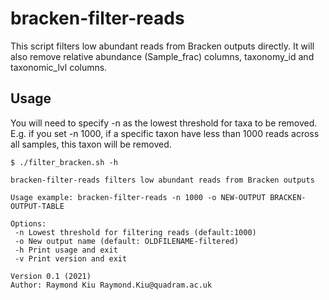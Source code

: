 # bracken-filter-reads
This script filters low abundant reads from Bracken outputs directly. It will also remove relative abundance (Sample_frac) columns, taxonomy_id and taxonomic_lvl columns.

## Usage
You will need to specify -n as the lowest threshold for taxa to be removed. E.g. if you set -n 1000, if a specific taxon have less than 1000 reads across all samples, this taxon will be removed.
```
$ ./filter_bracken.sh -h

bracken-filter-reads filters low abundant reads from Bracken outputs

Usage example: bracken-filter-reads -n 1000 -o NEW-OUTPUT BRACKEN-OUTPUT-TABLE

Options:
 -n Lowest threshold for filtering reads (default:1000)
 -o New output name (default: OLDFILENAME-filtered)
 -h Print usage and exit
 -v Print version and exit

Version 0.1 (2021)
Author: Raymond Kiu Raymond.Kiu@quadram.ac.uk
```
